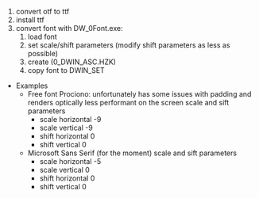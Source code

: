 1. convert otf to ttf
2. install ttf
3. convert font with DW_0Font.exe:
    1. load font
    2. set scale/shift parameters (modify shift parameters as less as possible)
    3. create (0_DWIN_ASC.HZK)
    4. copy font to DWIN_SET

* Examples
  * Free font Prociono: unfortunately has some issues with padding and renders optically less performant on the screen
    scale and sift parameters
    * scale horizontal -9
    * scale vertical   -9
    * shift horizontal  0
    * shift vertical    0
  * Microsoft Sans Serif (for the moment)
    scale and sift parameters
    * scale horizontal -5
    * scale vertical    0
    * shift horizontal  0
    * shift vertical    0
